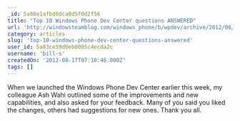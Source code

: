 ```yaml
---
_id: 5a88e1afbd6dca0d5f0d2f56
title: "Top 10 Windows Phone Dev Center questions ANSWERED"
url: 'http://windowsteamblog.com/windows_phone/b/wpdev/archive/2012/08/10/answering-your-top-10-windows-phone-dev-center-questions.aspx'
category: articles
slug: 'top-10-windows-phone-dev-center-questions-answered'
user_id: 5a83ce59d6eb0005c4ecda2c
username: 'bill-s'
createdOn: '2012-08-17T07:10:46.000Z'
tags: []
---
```


When we launched the Windows Phone Dev Center earlier this week, my colleague Ash Wahi outlined some of the improvements and new capabilities, and also asked for your feedback. Many of you said you liked the changes, others had suggestions for new ones. Thank you all.
